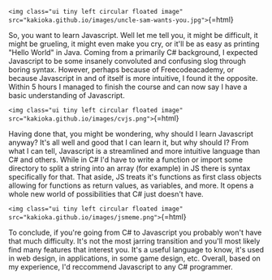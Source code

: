 `<img class="ui tiny left circular floated image" src="kakioka.github.io/images/uncle-sam-wants-you.jpg">`{=html}

So, you want to learn Javascript. Well let me tell you, it might be
difficult, it might be grueling, it might even make you cry, or it'll be
as easy as printing "Hello World" in Java. Coming from a primarily C#
background, I expected Javascript to be some insanely convoluted and
confusing slog through boring syntax. However, perhaps because of
Freecodeacademy, or because Javascript in and of itself is more
intuitive, I found it the opposite. Within 5 hours I managed to finish
the course and can now say I have a basic understanding of Javascript.

`<img class="ui tiny left circular floated image" src="kakioka.github.io/images/cvjs.png">`{=html}

Having done that, you might be wondering, why should I learn Javascript
anyway? It's all well and good that I can learn it, but why should I?
From what I can tell, Javascript is a streamlined and more intuitive
language than C# and others. While in C# I'd have to write a function
or import some directory to split a string into an array (for example)
in JS there is syntax specifically for that. That aside, JS treats it's
functions as first class objects allowing for functions as return
values, as variables, and more. It opens a whole new world of
possibilities that C# just doesn't have.

`<img class="ui tiny left circular floated image" src="kakioka.github.io/images/jsmeme.png">`{=html}

To conclude, if you're going from C# to Javascript you probably won't
have that much difficulty. It's not the most jarring transition and
you'll most likely find many features that interest you. It's a useful
language to know, it's used in web design, in applications, in some game
design, etc. Overall, based on my experience, I'd reccommend Javascript
to any C# programmer.
